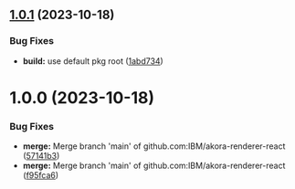 ## [1.0.1](https://github.com/IBM/akora-renderer-react/compare/v1.0.0...v1.0.1) (2023-10-18)


### Bug Fixes

* **build:** use default pkg root ([1abd734](https://github.com/IBM/akora-renderer-react/commit/1abd734e5109f87fb63dccdf0f1a4919c6142612))

# 1.0.0 (2023-10-18)


### Bug Fixes

* **merge:** Merge branch 'main' of github.com:IBM/akora-renderer-react ([57141b3](https://github.com/IBM/akora-renderer-react/commit/57141b36279f5e30319d00b8a69278a2a9db93d6))
* **merge:** Merge branch 'main' of github.com:IBM/akora-renderer-react ([f95fca6](https://github.com/IBM/akora-renderer-react/commit/f95fca6a76bb3fb31f6c0d42ba2da28aa45e8ce8))
